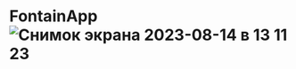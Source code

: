 # FontainApp![Снимок экрана 2023-08-14 в 13 11 23](https://github.com/Kinzerskiy/FontainApp/assets/107871662/fb071156-d2d5-47b4-b872-003e85ee675c)
